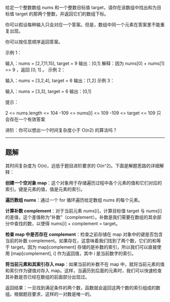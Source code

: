 给定一个整数数组 nums 和一个整数目标值 target，请你在该数组中找出和为目标值 target  的那两个整数，并返回它们的数组下标。

你可以假设每种输入只会对应一个答案。但是，数组中同一个元素在答案里不能重复出现。

你可以按任意顺序返回答案。

 

示例 1：

输入：nums = [2,7,11,15], target = 9
输出：[0,1]
解释：因为 nums[0] + nums[1] == 9 ，返回 [0, 1] 。
示例 2：

输入：nums = [3,2,4], target = 6
输出：[1,2]
示例 3：

输入：nums = [3,3], target = 6
输出：[0,1]
 

提示：

2 <= nums.length <= 104
-109 <= nums[i] <= 109
-109 <= target <= 109
只会存在一个有效答案
 

进阶：你可以想出一个时间复杂度小于 O(n2) 的算法吗？

----------

## 题解

其时间复杂度为 O(n)，远低于题目进阶要求的 O(n^2)。下面是解题思路的详细解释：

**创建一个空对象 map**：这个对象用于存储遍历过程中各个元素的值和它们对应的索引。键是元素的值，值是元素的索引。

**遍历数组 nums**：通过一个 for 循环遍历给定数组 nums 的每个元素。

**计算补数 complement**：对于当前元素 nums[i]，计算目标值 target 与 nums[i] 的差值，这个差值称为“补数”（complement）。补数是我们需要在数组的其余部分中查找的数，以使得 nums[i] + complement = target。

**检查 map 中是否存在 complement**：检查之前存储在 map 对象中的键是否包含当前的补数 complement。如果存在，这意味着我们找到了两个数，它们的和等于 target。因为 map[complement] 存储的是补数的索引，所以我们可以直接使用 [map[complement], i] 作为返回值，其中 i 是当前数字的索引。

**将当前元素和其索引存入 map**：如果当前的补数不在 map 中，就将当前元素的值和索引作为键值对存入 map。这样，当遍历到后面的元素时，我们可以快速检查其补数是否已经在数组的前面部分出现过。

返回结果：一旦找到满足条件的两个数，函数就会返回这两个数的索引组成的数组。根据题目要求，这样的一对数是唯一的。